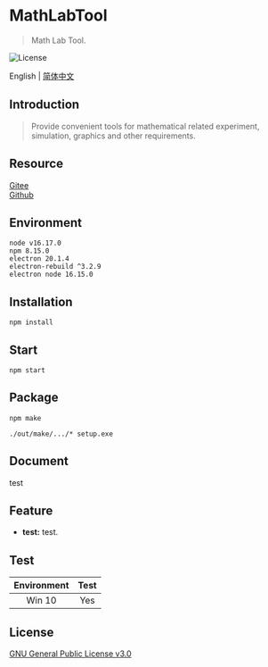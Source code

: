 # MathLabTool

> Math Lab Tool.

![License](https://img.shields.io/badge/license-GPL%20v3-blue)

English | [简体中文](./README_zh.md)

## Introduction

> Provide convenient tools for mathematical related experiment, simulation, graphics and other requirements.

## Resource

[Gitee](https://gitee.com/xxyjskx1987/MathLabTool)  
[Github](https://github.com/xxyjskx1987/MathLabTool)

## Environment

```
node v16.17.0
npm 8.15.0
electron 20.1.4
electron-rebuild ^3.2.9
electron node 16.15.0
```

## Installation

```
npm install
```

## Start

```
npm start
```

## Package

```
npm make

./out/make/.../* setup.exe
```

## Document

test

## Feature

- **test:** test.  

## Test

|Environment|Test|
|:-:|:-:|
|Win 10|Yes|

## License

[GNU General Public License v3.0](./LICENSE)